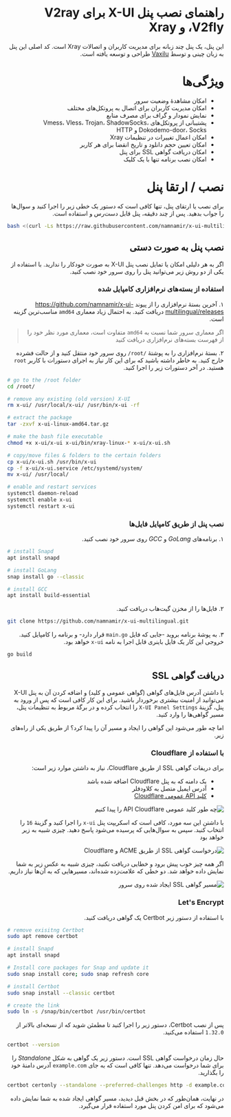 <div dir="rtl">

# راهنمای نصب پنل X-UI برای V2ray ،V2fly و Xray

این پنل، یک پنل چند زبانه برای مدیریت کاربران و اتصالات Xray است. کد اصلی این پنل به زبان چینی و توسط [Vaxilu](https://github.com/vaxilu/x-ui) طراحی و توسعه یافته است.

# ویژگی‌ها
- امکان مشاهدهٔ وضعیت سرور
- امکان مدیریت کاربران برای اتصال به پروتکل‌های مختلف
- نمایش نمودار و گراف برای مصرف منابع
- پشتیبانی از پروتکل‌های Vmess، Vless، Trojan، ShadowSocks، Dokodemo-door، Socks و HTTP
- امکان اعمال تغییرات در تنظیمات Xray
- امکان تعیین حجم دانلود و تاریخ انقضا برای هر کاربر
- امکان دریافت گواهی SSL برای پنل
- امکان نصب برنامه تنها با یک کلیک

# نصب / ارتقا پنل
برای نصب یا ارتقای پنل، تنها کافی است که دستور یک خطی زیر را اجرا کنید و سوال‌ها را جواب بدهید. پس از چند دقیقه، پنل قابل دست‌رس و استفاده است.
<div dir="ltr">

```bash
bash <(curl -Ls https://raw.githubusercontent.com/namnamir/x-ui-multilingual/master/install.sh)
```

</div>

## نصب پنل به صورت دستی
اگر به هر دلیلی امکان یا تمایل نصب پنل X-UI به صورت خودکار را ندارید. با استفاده از یکی از دو روش زیر می‌توانید پنل را روی سرور خود نصب کنید.
### استفاده از بسته‌های نرم‌افزاری کامپایل شده

۱. آخرین بستهٔ نرم‌افزاری را از پیوند https://github.com/namnamir/x-ui-multilingual/releases دریافت کنید. به احتمال زیاد معماری `amd64` مناسب‌ترین گزینه است.
> اگر معماری سرور شما نسبت به `amd64` متفاوت است، معماری مورد نظر خود را از فهرست بسته‌های نرم‌افزاری دریافت کنید

۲. بستهٔ نرم‌افزاری را به پوشتهٔ `/root/` روی سرور خود منتقل کنید و از حالت فشرده خارج کنید. به خاطر داشته باشید که برای این کار نیاز به اجرای دستورات با کاربر `root` هستید. در آخر دستورات زیر را اجرا کنید.
<div dir="ltr">

```bash
# go to the /root folder
cd /root/

# remove any existing (old version) X-UI
rm x-ui/ /usr/local/x-ui/ /usr/bin/x-ui -rf

# extract the package
tar -zxvf x-ui-linux-amd64.tar.gz

# make the bash file executable
chmod +x x-ui/x-ui x-ui/bin/xray-linux-* x-ui/x-ui.sh

# copy/move files & folders to the certain folders
cp x-ui/x-ui.sh /usr/bin/x-ui
cp -f x-ui/x-ui.service /etc/systemd/system/
mv x-ui/ /usr/local/

# enable and restart services
systemctl daemon-reload
systemctl enable x-ui
systemctl restart x-ui
```
</div>


### نصب پنل از طریق کامپایل فایل‌ها

۱. برنامه‌های *GoLang* و *GCC* روی سرور خود نصب کنید.
<div dir="ltr">

```bash
# install Snapd
apt install snapd

# install GoLang
snap install go --classic

# install GCC
apt install build-essential
```
</div>


۲. فایل‌ها را از مخزن گیت‌هاب دریافت کنید.
<div dir="ltr">

```bash
git clone https://github.com/namnamir/x-ui-multilingual.git
```
</div>


۳. به پوشهٔ برنامه بروید -جایی که فایل `main.go` قرار دارد- و برنامه را کامپایل کنید. خروجی این کار یک فایل باینری قابل اجرا به نامه `x-ui` خواهد بود.
<div dir="ltr">

```bash
go build
```
</div>


## دریافت گواهی SSL
با داشتن آدرس فایل‌های گواهی (گواهی عمومی و کلید) و اضافه کردن آن به پنل X-UI می‌توانید از امنیت بیشتری برخوردار باشید. برای این کار کافی است که پس از ورود به پنل، گزینهٔ `X-UI Panel Settings` را انتخاب کرده و در برگهٔ مربوط به تنظیمات پنل، مسیر گواهی‌ها را وارد کنید.

اما چه طور می‌شود این گواهی را ایجاد و مسیر آن را پیدا کرد؟ از طریق یکی از راه‌های زیر.

### با استفاده از Cloudflare
برای دریفات گواهی SSL از طریق Cloudflare، نیاز به داشتن موارد زیر است:
- یک دامنه که به پنل Cloudflare اضافه شده باشد
- آدرس ایمیل متصل به کلاودفلر
- [کلید API عمومی Cloudflare](https://dash.cloudflare.com/profile/api-tokens)

![چه طور کلید عمومی API Cloudflare را پیدا کنیم](https://github.com/namnamir/x-ui-multilingual/blob/main/img/cloudflare-global-api-key.png)

با داشتن این سه مورد، کافی است که اسکریپت پنل `x-ui` را اجرا کنید و گزینهٔ `16` را انتخاب کنید. سپس به سوال‌هایی که پرسیده می‌شود پاسخ دهید. چیزی شبیه به زیر خواهد بود

![درخواست گواهی SSL از طریق ACME و Cloudflare](https://github.com/namnamir/x-ui-multilingual/blob/main/img/x-ui-ssl-cloudflare.png)

اگر همه چیز خوب پیش برود و خطایی دریافت نکنید، چیزی شبیه به عکس زیر به شما نمایش داده خواهد شد. دو خطی که علامت‌زده شده‌اند، مسیرهایی که به آن‌ها نیاز داریم.

![مسیر گواهی SSL ایجاد شده روی سرور](https://github.com/namnamir/x-ui-multilingual/blob/main/img/x-ui-ssl-cloudflare-2.png)

### Let's Encrypt
با استفاده از دستور زیر Certbot یک گواهی دریافت کنید.
<div dir="ltr">

```bash
# remove exisitng Certbot
sudo apt remove certbot

# install Snapd
apt install snapd

# Install core packages for Snap and update it
sudo snap install core; sudo snap refresh core

# install Certbot
sudo snap install --classic certbot

# create the link
sudo ln -s /snap/bin/certbot /usr/bin/certbot
```
</div>


پس از نصب Certbot، دستور زیر را اجرا کنید تا مطمئن شوید که از نسخه‌ای بالاتر از `1.32.0` استفاده می‌کنید.
<div dir="ltr">

```bash
certbot --version
```
</div>


حال زمان درخواست گواهی SSL است. دستور زیر یک گواهی به شکل *Standalone* را برای شما درخواست می‌دهد. تنها کافی است که به جای `example.com` آدرس دامنهٔ خود را بگذارید.
<div dir="ltr">

```bash
certbot certonly --standalone --preferred-challenges http -d example.com
```
</div>

در نهایت، همان‌طور که در بخش قبل دیدید، مسیر گواهی ایجاد شده به شما نمایش داده می‌شود که برای امن کردن پنل مورد استفاده قرار می‌گیرد.
